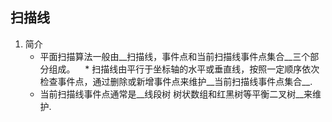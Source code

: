 
## 扫描线


1. 简介
    * 平面扫描算法一般由__扫描线，事件点和当前扫描线事件点集合__三个部分组成。 
    * 扫描线由平行于坐标轴的水平或垂直线，按照一定顺序依次检查事件点，通过删除或新增事件点来维护__当前扫描线事件点集合__. 
    * 当前扫描线事件点通常是__线段树 树状数组和红黑树等平衡二叉树__来维护.
    
 
